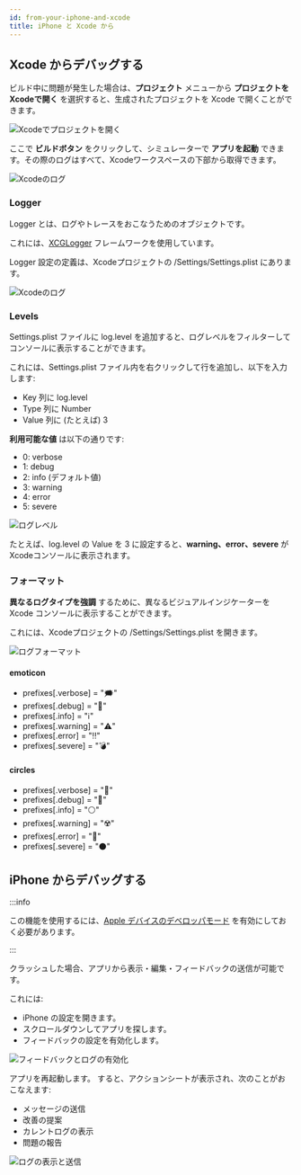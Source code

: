 ```yaml
---
id: from-your-iphone-and-xcode
title: iPhone と Xcode から
---
```


## Xcode からデバッグする
ビルド中に問題が発生した場合は、**プロジェクト** メニューから **プロジェクトをXcodeで開く** を選択すると、生成されたプロジェクトを Xcode で開くことができます。

![Xcodeでプロジェクトを開く](img/open-project-Xcode.png)

ここで **ビルドボタン** をクリックして、シミュレーターで **アプリを起動** できます。その際のログはすべて、Xcodeワークスペースの下部から取得できます。

![Xcodeのログ](img/Xcode-logs.png)

### Logger

Logger とは、ログやトレースをおこなうためのオブジェクトです。

これには、[XCGLogger](https://github.com/DaveWoodCom/XCGLogger) フレームワークを使用しています。

Logger 設定の定義は、Xcodeプロジェクトの /Settings/Settings.plist にあります。

![Xcodeのログ](img/settings-plist-xcode.png)


### Levels

Settings.plist ファイルに log.level を追加すると、ログレベルをフィルターしてコンソールに表示することができます。

これには、Settings.plist ファイル内を右クリックして行を追加し、以下を入力します:
* Key 列に log.level
* Type 列に Number
* Value 列に (たとえば) 3

**利用可能な値** は以下の通りです:

* 0: verbose
* 1: debug
* 2: info (デフォルト値)
* 3: warning
* 4: error
* 5: severe

![ログレベル](img/log-level.png)

たとえば、log.level の Value を 3 に設定すると、**warning、error、severe** が Xcodeコンソールに表示されます。

### フォーマット

**異なるログタイプを強調** するために、異なるビジュアルインジケーターを Xcode コンソールに表示することができます。

これには、Xcodeプロジェクトの /Settings/Settings.plist を開きます。

![ログフォーマット](img/log-format.png)

#### emoticon

 * prefixes[.verbose] = "🗯"
 * prefixes[.debug] = "🔹"
 * prefixes[.info] = "ℹ️"
 * prefixes[.warning] = "⚠️"
 * prefixes[.error] = "‼️"
 * prefixes[.severe] = "💣"

#### circles

* prefixes[.verbose] = "🔘"
* prefixes[.debug] = "🔵"
* prefixes[.info] = "⚪"
* prefixes[.warning] = "☢️"
* prefixes[.error] = "🔴"
* prefixes[.severe] = "⚫"

## iPhone からデバッグする

:::info

この機能を使用するには、[Apple デバイスのデベロッパモード](../getting-started/requirements.md#apple-デバイスのデベロッパモード) を有効にしておく必要があります。

:::

クラッシュした場合、アプリから表示・編集・フィードバックの送信が可能です。

これには:
* iPhone の設定を開きます。
* スクロールダウンしてアプリを探します。
* フィードバックの設定を有効化します。

![フィードバックとログの有効化](img/activate-feedback-logs.png)

アプリを再起動します。 すると、アクションシートが表示され、次のことがおこなえます:
* メッセージの送信
* 改善の提案
* カレントログの表示
* 問題の報告

![ログの表示と送信](img/display-send-logs.png)
